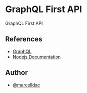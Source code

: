 
# GraphQL First API

GraphQL First API


## References

 - [GraphQL](https://graphql.org/learn/)
 - [Nodejs Documentation](https://nodejs.org/en/docs)

## Author

- [@marcelldac](https://www.github.com/marcelldac)

